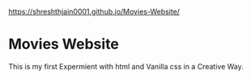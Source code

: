 https://shreshthjain0001.github.io/Movies-Website/
# Movies Website
 This is my first Expermient with html and Vanilla css in a Creative Way.
